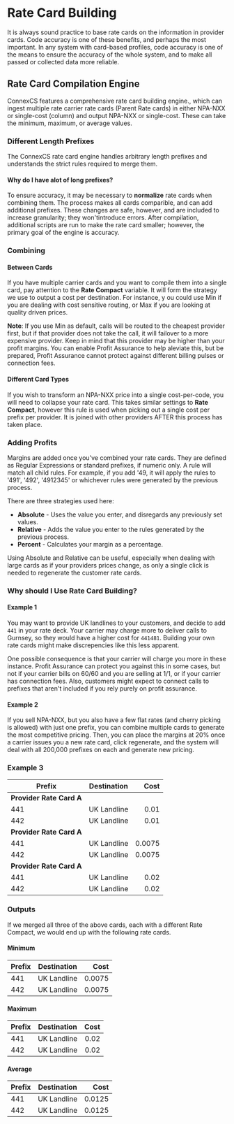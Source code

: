 # Rate Card Building

It is always sound practice to base rate cards on the information in provider cards. Code accuracy is one of these benefits, and perhaps the most important.  In any system with card-based profiles, code accuracy is one of the means to ensure the accuracy of the whole system, and to make all passed or collected data more reliable.

## Rate Card Compilation Engine

ConnexCS features a comprehensive rate card building engine., which can ingest multiple rate carrier rate cards (Parent Rate cards) in either NPA-NXX or single-cost (column) and output NPA-NXX or single-cost. These can take the minimum, maximum, or average values.

### Different Length Prefixes
The ConnexCS rate card engine handles arbitrary length prefixes and understands the strict rules required to merge them.

#### Why do I have alot of long prefixes?
To ensure accuracy, it may be necessary to **normalize** rate cards when combining them. The process makes all  cards comparible, and can add additional prefixes. These changes are safe, however, and are included to increase granularity; they won'tintroduce errors. After compilation, additional scripts are run to make the rate card smaller; however, the primary goal of the engine is accuracy.

### Combining
#### Between Cards
If you have multiple carrier cards and you want to compile them into a single card, pay attention to the **Rate Compact** variable. It will form the strategy we use to output a cost per destination. For instance, y ou could use Min if you are dealing with cost sensitive routing, or Max if you are looking at quality driven prices.

**Note**: If you use Min as default, calls will be routed to the cheapest provider first, but if that provider does not take the call, it will failover to a more expensive provider.  Keep in mind that this provider may be higher than your profit margins. You can enable Profit Assurance to help aleviate this, but be prepared, Profit Assurance cannot protect against different billing pulses or connection fees.

#### Different Card Types
If you wish to transform an NPA-NXX price into a single cost-per-code, you will need to collapse your rate card. This takes similar settings to **Rate Compact**, however this rule is used when picking out a single cost per prefix per provider. It is joined with other providers AFTER this process has taken place.

### Adding Profits
Margins are added once you've combined your rate cards.  They are defined as Regular Expressions or standard prefixes, if numeric only. A rule will match all child rules. For example,  if you add '49,  it will apply the rules to '491', '492', '4912345' or whichever rules were generated by the previous process.

There are three strategies used here:
* **Absolute** -  Uses the value you enter, and disregards any previously set values.
* **Relative** - Adds the value you enter to the rules generated by the previous process.
* **Percent** - Calculates your margin as a percentage.

Using Absolute and Relative can be useful, especially when dealing with large cards as if your providers prices change, as only a single click is needed to regenerate the customer rate cards.

### Why should I Use Rate Card Building?
#### Example 1

You may want  to provide UK landlines to your customers, and decide to add `441` in your rate deck. Your carrier may charge more to deliver calls to Gurnsey, so they would have a higher cost for `441481`.  Building your own rate cards might make discrepencies like this less apparent.

One possible consequence is that your carrier will charge you more in these instance. Profit Assurance can protect you against this in some cases, but not if your carrier bills on 60/60 and you are selling at 1/1, or if your carrier has connection fees. Also,  customers might expect to connect calls to prefixes that aren't included if you rely purely on profit assurance.

#### Example 2

If you sell NPA-NXX, but you also have a few flat rates (and cherry picking is allowed) with just one prefix, you can combine multiple cards to generate the most competitive pricing. Then, you can place the margins at 20% once a carrier issues you a new rate card, click regenerate, and the system will deal with all 200,000 prefixes on each and generate new pricing.

### Example 3


| Prefix  |     Destination     |  Cost |
|----------|:-------------:|------:|
| **Provider Rate Card A**|   |  |
| 441 |    UK Landline |  0.01 |
| 442 | UK Landline |    0.01 |
| **Provider Rate Card A** |  |     |
| 441 | UK Landline |  0.0075 |
| 442 | UK Landline |   0.0075 |
| **Provider Rate Card A** |  |  |
| 441 |  UK Landline |  0.02|
| 442 |  UK Landline |    0.02 |

### Outputs

If we merged all three of the above cards, each with a different Rate Compact, we would end up with the following rate cards.

#### Minimum

| Prefix  |     Destination     |  Cost |
|----------|:-------------:|------:|
| 441 |    UK Landline |  0.0075 |
| 442 | UK Landline |   0.0075 |

#### Maximum

| Prefix  |     Destination     |  Cost |
|----------|:-------------:|------:|
| 441 |    UK Landline |  0.02 |
| 442 | UK Landline |   0.02 |

#### Average

| Prefix  |     Destination     |  Cost |
|----------|:-------------:|------:|
| 441 |    UK Landline |  0.0125 |
| 442 | UK Landline |   0.0125 |
